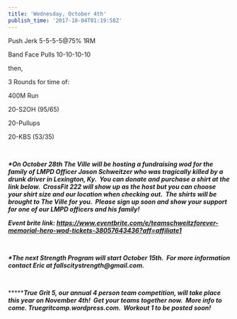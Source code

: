 ```yaml
---
title: 'Wednesday, October 4th'
publish_time: '2017-10-04T01:19:58Z'
---
```


Push Jerk 5-5-5-5\@75% 1RM

Band Face Pulls 10-10-10-10

then,

3 Rounds for time of:

400M Run

20-S2OH (95/65)

20-Pullups

20-KBS (53/35)

 

***\*On October 28th The Ville will be hosting a fundraising wod for the
family of LMPD Officer Jason Schweitzer who was tragically killed by a
drunk driver in Lexington, Ky.  You can donate and purchase a shirt at
the link below.  CrossFit 222 will show up as the host but you can
choose your shirt size and our location when checking out.  The shirts
will be brought to The Ville for you.  Please sign up soon and show your
support for one of our LMPD officers and his family!***

***Event brite
link: <https://www.eventbrite.com/e/teamschweitzforever-memorial-hero-wod-tickets-38057643436?aff=affiliate1>***

 

***\*The next Strength Program will start October 15th.  For more
information contact Eric at fallscitystrength\@gmail.com.***

 

***\*****True Grit 5, our annual 4 person team competition, will take
place this year on November 4th!  Get your teams together now.  More
info to come. Truegritcomp.wordpress.com.  Workout 1 to be posted
soon!***

